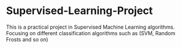 # Supervised-Learning-Project
This is a practical project in Supervised Machine Learning algorithms. Focusing on different classification algorithms such as (SVM, Random Frosts and so on) 
